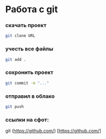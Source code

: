 # Работа с git 
### скачать проект
``` BASH
git clone URL
```
### учесть все файлы 
``` BASH
git add .
```
### сохронить проект 
``` BASH
git commit -m "..."
```
### отправил в облако 
``` BASH
git push
```
### ссылки на сфот:
git
(https://github.com/) [https://github.com/] 